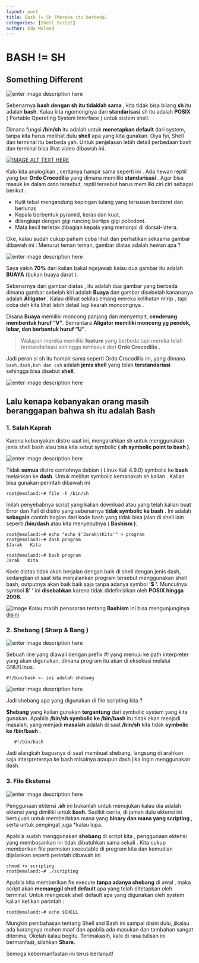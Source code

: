 ```yaml
---
layout: post
title: Bash != Sh (Mereka itu berbeda)
categories: [Shell Script]
author: Edo Maland
---
```


# BASH != SH

## Something Different

![enter image description here](https://images5.alphacoders.com/520/thumb-1920-520207.jpg)

Sebenarnya **bash dengan sh itu tidaklah sama** , kita tidak bisa bilang **sh** itu adalah **bash**.  Kalau kita ngomongnya dari **standarisasi** sh itu adalah **POSIX** ( Portable Operating System Interface ) untuk sistem shell. 

Dimana fungsi **/bin/sh** itu adalah untuk **menetapkan default** dari system, tanpa kita harus melihat dulu **shell** apa yang kita gunakan. Oiya fyi, Shell dan terminal itu berbeda yah. Untuk penjelasan lebih detail perbedaan bash dan terminal bisa lihat video dibawah ini.

[![IMAGE ALT TEXT HERE](https://user-images.githubusercontent.com/17976841/74555102-94950a80-4f8d-11ea-9cfd-91c0183fe114.png)](https://youtu.be/Yt57-gg9jVg)

Kalo kita analogikan , ceritanya hampir sama seperti ini . 
Ada hewan reptil yang ber **Ordo Crocodilia** yang dimana memiliki **standarisasi** . Agar bisa masuk ke dalam ordo tersebut, reptil tersebut harus  memiliki ciri ciri sebagai berikut : 

 - Kulit tebal mengandung kepingan tulang yang tersusun berderet dan
   berlunas
 - Kepala berbentuk pyramid, keras dan kuat, 
- dilengkapi dengan gigi runcing bertipe gigi poliodont. 
- Mata kecil terletak dibagian kepala yang menonjol di dorsal-latera.

Oke, kalau sudah cukup paham coba lihat dan perhatikan seksama gambar dibawah ini :
Menurut teman teman, gambar diatas adalah hewan apa ? 

![enter image description here](https://miro.medium.com/max/1415/1*W3qTqtjsegoamoy68Qul2Q.png)


Saya yakin **70%** dari kalian bakal ngejawab kalau dua gambar itu  adalah **BUAYA**  (bukan buaya darat ). 

Sebenarnya dari gambar diatas , itu adalah dua gambar yang berbeda dimana gambar sebelah kiri adalah **Buaya** dan gambar disebelah kanananya adalah **Alligator** . Kalau dilihat sekilas emang mereka kelihatan mirip , tapi coba deh kita lihat lebih detail lagi kearah moncongnya . 

Disana **Buaya** memiliki moncong panjang dan menyempit, **cenderung membentuk huruf “V”**. Sementara **Aligator memiliki moncong yg pendek, lebar, dan berbentuk huruf “U”**. 

> Walupun mereka memiliki **feature** yang berbeda tapi mereka telah terstandarisasi sehingga termasuk dari **Ordo Crocodilia .**

 Jadi peran si sh itu hampir sama seperti Ordo Crocodilia  ini, yang  dimana `bash,dash,ksh dan csh` adalah **jenis shell** yang telah **terstandariasi** sehingga bisa disebut **shell**. 
 
 ![enter image description here](https://cdn.psychologytoday.com/sites/default/files/field_blog_entry_images/2018-10/171026-f-rn211-001.jpg)

## Lalu kenapa kebanyakan orang masih beranggapan bahwa sh itu adalah Bash 

###  1. Salah Kaprah 
Karena kebanyakan distro saat ini, mengarahkan sh untuk menggunakan jenis shell bash atau bisa kita sebut symbolic **( sh symbolic point to bash )**.

![enter image description here](https://www.pngkey.com/png/detail/315-3152007_png-animuthinku-thinking-meme-face-anime.png)


Tidak **semua** distro contohnya debian ( Linux Kali 4.9.0)  symbolic ke **bash** melainkan ke **dash**. Untuk melihat symbolic kemanakah sh kalian . Kalian bisa gunakan perintah dibawah ini

    root@emaland:~# file -h /bin/sh

Inilah penyebabnya script yang kalian download atau yang telah kalian buat Error dan Fail di distro yang  sebenarnya **tidak symbolic ke bash** . Ini adalah **sebagain** contoh bagian dari kode bash yang tidak bisa jalan di shell lain seperti **/bin/dash** atau kita menyebutnya ( **Bashism )**.

    root@emaland:~# echo "echo $'Jarak\tKita'" > program  
    root@emaland:~# dash program
    $Jarak   Kita
    
    root@emaland:~# bash program
    Jarak   Kita
    
Kode diatas tidak akan berjalan dengan baik di shell dengan jenis dash, sedangkan di saat kita menjalankan program tersebut menggunakan shell bash, outputnya akan baik baik saja tanpa adanya symbol **’$ ‘**.       Munculnya symbol **$’ ‘** ini **disebabkan** karena tidak didefinisikan oleh **POSIX hingga 2008.**  

![image](https://user-images.githubusercontent.com/17976841/74555594-a4611e80-4f8e-11ea-8e73-899fd07af823.png)
Kalau masih penasaran tentang **Bashism** ini bisa mengunjunginya [disini](https://mywiki.wooledge.org/Bashism)

### 2. Shebang ( Sharp & Bang )
![enter image description here](https://linuxize.com/post/bash-shebang/featured.jpg)

Sebuah line yang diawali dengan prefix #! yang menuju ke path interpreter yang akan digunakan, dimana program itu akan di eksekusi melalui GNU/Linux.

    #!/bin/bash <- ini adalah shebang 

![enter image description here](https://miro.medium.com/max/1059/0*KjWdichzMtZNI1W1.jpg)

Jadi shebang apa yang digunakan di file scripting kita ? 

**Shebang** yang kalian gunakan **tergantung** dari symbolic system yang kita gunakan. Apabila **/bin/sh symbolic ke /bin/bash** itu tidak akan menjadi masalah, yang menjadi **masalah** adalah di saat **/bin/sh** kita tidak **symbolic ke **/bin/bash .**** 

       #!/bin/bash
Jadi alangkah bagusnya di saat membuat shebang, langsung  di arahkan saja interpreternya ke bash misalnya ataupun dash jika ingin menggunakan dash.

### 3. File Ekstensi

![enter image description here](https://miro.medium.com/max/1521/1*J4GPASLHTAMEwums35krng.png)

Penggunaan ektensi **.sh** ini bukanlah untuk menujukan kalau dia adalah ektensi yang dimiliki untuk **bash.** Sedikit cerita, di jaman dulu ektensi ini bertujuan untuk membedakan mana yang **binary dan mana yang scripting** ,  serta untuk pengingat juga *kalau lupa.

Apabila sudah menggunakan **shebang** di script kita , penggunaan ektensi yang membosankan ini tidak dibutuhkan sama sekali . Kita cukup memberikan file permsion executable di program kita dan kemudian dijalankan seperti perintah dibawah ini 

    chmod +x scripting  
    root@emaland:~# ./scripting

Apabila kita memberikan fie execute **tanpa adanya shebang** di awal , maka script akan **memanggil shell default** apa yang telah ditetapkan oleh terminal. Untuk mengecek shell default apa yang digunakan oleh system kalian ketikan perintah :

    root@emaland:~# echo $SHELL


Mungkin pembahasan tentang Shell and Bash ini sampai disini dulu, jikalau ada kurangnya mohon maaf dan apabila ada masukan dan tambahan sangat diterima, Okelah kalau begitu. Terimakasih, kalo di rasa tulisan ini bermanfaat, silahkan **Share**.  


Semoga kebermanfaatan ini terus berlanjut!
